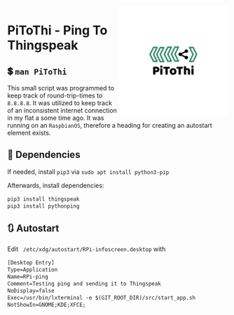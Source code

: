 <img align="right" height="250" alt="Schubi93" src="misc/PiToThi.png"/>

# PiToThi - Ping To Thingspeak

## :heavy_dollar_sign: `man PiToThi`

This small script was programmed to keep track of round-trip-times to `8.8.8.8`.
It was utilized to keep track of an inconsistent internet connection in my flat a some time ago.
It was running on an `RaspbianOS`, therefore a heading for creating an autostart element exists.

## :page_facing_up: Dependencies

If needed, install `pip3` via `sudo apt install python3-pip`

Afterwards, install dependencies:

```shell
pip3 install thingspeak
pip3 install pythonping
```

## :arrows_clockwise: Autostart

Edit ` /etc/xdg/autostart/RPi-infoscreen.desktop` with

```
[Desktop Entry]
Type=Application
Name=RPi-ping
Comment=Testing ping and sending it to Thingspeak
NoDisplay=false
Exec=/usr/bin/lxterminal -e $(GIT_ROOT_DIR)/src/start_app.sh
NotShowIn=GNOME;KDE;XFCE;
```
